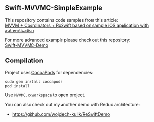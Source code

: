 ## Swift-MVVMC-SimpleExample
This repository contains code samples from this article:  
[MVVM + Coordinators + RxSwift based on sample iOS application with authentication](https://wojciechkulik.pl/ios/mvvm-+-coordinators-+-rxswift-based-on-sample-ios-application-with-authentication)  

For more advanced example please check out this repository:  
[Swift-MVVMC-Demo](https://github.com/wojciech-kulik/Swift-MVVMC-Demo)  

## Compilation
Project uses [CocoaPods](https://guides.cocoapods.org/using/getting-started.html) for dependencies:

    sudo gem install cocoapods
    pod install

Use `MVVMC.xcworkspace` to open project.  

You can also check out my another demo with Redux architecture:
- https://github.com/wojciech-kulik/ReSwiftDemo

